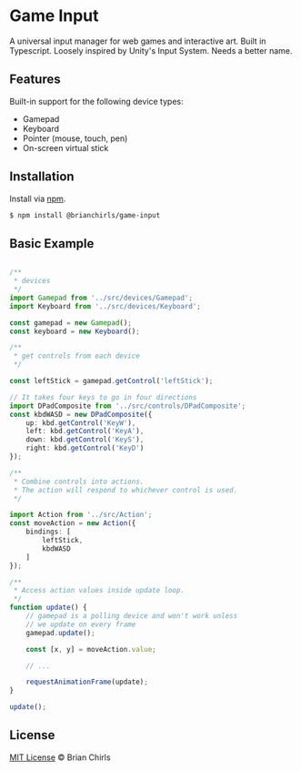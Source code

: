 # Game Input

A universal input manager for web games and interactive art. Built in Typescript. Loosely inspired by Unity's Input System. Needs a better name.

## Features

Built-in support for the following device types:

- Gamepad
- Keyboard
- Pointer (mouse, touch, pen)
- On-screen virtual stick

## Installation

Install via [npm](https://npmjs.com).

```sh
$ npm install @brianchirls/game-input
```

## Basic Example

```typescript

/**
 * devices
 */
import Gamepad from '../src/devices/Gamepad';
import Keyboard from '../src/devices/Keyboard';

const gamepad = new Gamepad();
const keyboard = new Keyboard();

/**
 * get controls from each device
 */

const leftStick = gamepad.getControl('leftStick');

// It takes four keys to go in four directions
import DPadComposite from '../src/controls/DPadComposite';
const kbdWASD = new DPadComposite({
	up: kbd.getControl('KeyW'),
	left: kbd.getControl('KeyA'),
	down: kbd.getControl('KeyS'),
	right: kbd.getControl('KeyD')
});

/**
 * Combine controls into actions.
 * The action will respond to whichever control is used.
 */

import Action from '../src/Action';
const moveAction = new Action({
	bindings: [
		leftStick,
		kbdWASD
	]
});

/**
 * Access action values inside update loop.
 */
function update() {
	// gamepad is a polling device and won't work unless
	// we update on every frame
	gamepad.update();

	const [x, y] = moveAction.value;

	// ...

	requestAnimationFrame(update);
}

update();

```

## License

[MIT License](https://github.com/brianchirls/game-input/blob/main/LICENSE) © Brian Chirls
